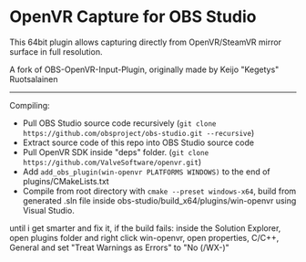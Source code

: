# OpenVR Capture for OBS Studio

This 64bit plugin allows capturing directly from OpenVR/SteamVR mirror surface in full resolution.

A fork of OBS-OpenVR-Input-Plugin, originally made by Keijo "Kegetys" Ruotsalainen

---------

Compiling:
- Pull OBS Studio source code recursively (`git clone https://github.com/obsproject/obs-studio.git --recursive`)
- Extract source code of this repo into OBS Studio source code
- Pull OpenVR SDK inside "deps" folder. (`git clone https://github.com/ValveSoftware/openvr.git`)
- Add `add_obs_plugin(win-openvr PLATFORMS WINDOWS)` to the end of plugins/CMakeLists.txt
- Compile from root directory with `cmake --preset windows-x64`, build from generated .sln file inside obs-studio/build_x64/plugins/win-openvr using Visual Studio.

until i get smarter and fix it, if the build fails: inside the Solution Explorer, open plugins folder and right click win-openvr, open properties, C/C++, General and set "Treat Warnings as Errors" to "No (/WX-)"